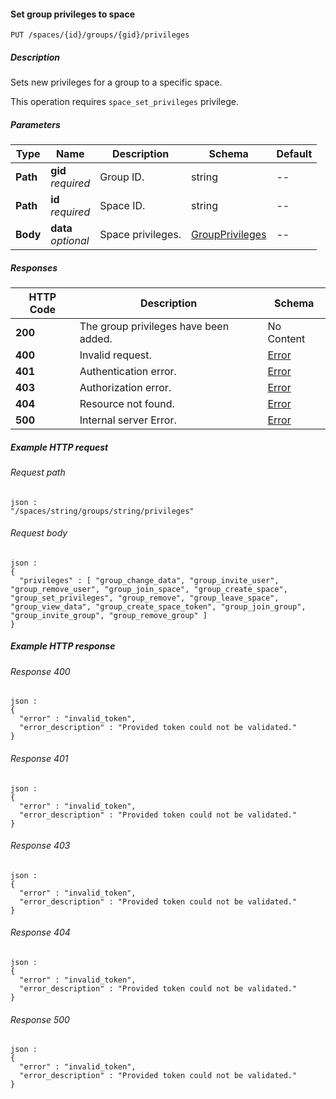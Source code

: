 
<a name="set_space_group_privileges"></a>
#### Set group privileges to space
```
PUT /spaces/{id}/groups/{gid}/privileges
```


##### Description
Sets new privileges for a group to a specific space.

This operation requires `space_set_privileges` privilege.


##### Parameters

|Type|Name|Description|Schema|Default|
|---|---|---|---|---|
|**Path**|**gid**  <br>*required*|Group ID.|string|--|
|**Path**|**id**  <br>*required*|Space ID.|string|--|
|**Body**|**data**  <br>*optional*|Space privileges.|[GroupPrivileges](../definitions/GroupPrivileges.md#groupprivileges)|--|


##### Responses

|HTTP Code|Description|Schema|
|---|---|---|
|**200**|The group privileges have been added.|No Content|
|**400**|Invalid request.|[Error](../definitions/Error.md#error)|
|**401**|Authentication error.|[Error](../definitions/Error.md#error)|
|**403**|Authorization error.|[Error](../definitions/Error.md#error)|
|**404**|Resource not found.|[Error](../definitions/Error.md#error)|
|**500**|Internal server Error.|[Error](../definitions/Error.md#error)|


##### Example HTTP request

###### Request path
```
json :
"/spaces/string/groups/string/privileges"
```


###### Request body
```
json :
{
  "privileges" : [ "group_change_data", "group_invite_user", "group_remove_user", "group_join_space", "group_create_space", "group_set_privileges", "group_remove", "group_leave_space", "group_view_data", "group_create_space_token", "group_join_group", "group_invite_group", "group_remove_group" ]
}
```


##### Example HTTP response

###### Response 400
```
json :
{
  "error" : "invalid_token",
  "error_description" : "Provided token could not be validated."
}
```


###### Response 401
```
json :
{
  "error" : "invalid_token",
  "error_description" : "Provided token could not be validated."
}
```


###### Response 403
```
json :
{
  "error" : "invalid_token",
  "error_description" : "Provided token could not be validated."
}
```


###### Response 404
```
json :
{
  "error" : "invalid_token",
  "error_description" : "Provided token could not be validated."
}
```


###### Response 500
```
json :
{
  "error" : "invalid_token",
  "error_description" : "Provided token could not be validated."
}
```



